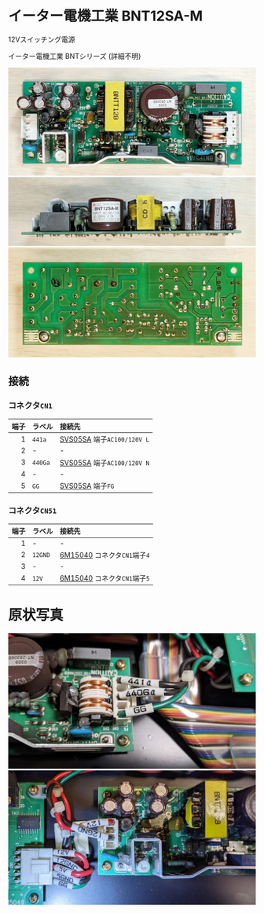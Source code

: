 # イーター電機工業 BNT12SA-M
12Vスイッチング電源

イーター電機工業 BNTシリーズ (詳細不明)

![基盤表面](https://github.com/smdn/txline-map-display/blob/images/doc/modules/BNT12SA-M/board-front.jpg)
![基盤底面](https://github.com/smdn/txline-map-display/blob/images/doc/modules/BNT12SA-M/board-bottom.jpg)
![基盤裏面](https://github.com/smdn/txline-map-display/blob/images/doc/modules/BNT12SA-M/board-back.jpg)

## 接続

### コネクタ``CN1``
|端子|ラベル    |接続先|
|---:|:---------|:-----|
|1   |`441a`    |[SVS05SA](../SVS05SA/README.md) 端子`AC100/120V L`|
|2   |-         |-|
|3   |`440Ga`   |[SVS05SA](../SVS05SA/README.md) 端子`AC100/120V N`|
|4   |-         |-|
|5   |`GG`      |[SVS05SA](../SVS05SA/README.md) 端子`FG`|

### コネクタ``CN51``
|端子|ラベル    |接続先|
|---:|:---------|:-----|
|1   |-         |-|
|2   |`12GND`   |[6M15040](../6M15040/README.md) コネクタ`CN1`端子`4`|
|3   |-         |-|
|4   |`12V`     |[6M15040](../6M15040/README.md) コネクタ`CN1`端子`5`|

# 原状写真
![原状写真](https://github.com/smdn/txline-map-display/blob/images/doc/modules/BNT12SA-M/original-condition_0.jpg)
![原状写真](https://github.com/smdn/txline-map-display/blob/images/doc/modules/BNT12SA-M/original-condition_1.jpg)